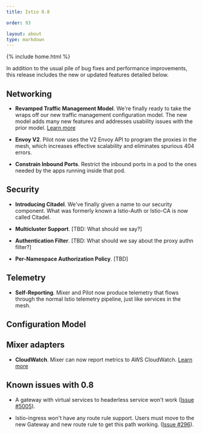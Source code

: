 ```yaml
---
title: Istio 0.8

order: 93

layout: about
type: markdown
---
```

{% include home.html %}

In addition to the usual pile of bug fixes and performance improvements, this release includes the new or
updated features detailed below.

## Networking

- **Revamped Traffic Management Model**. We're finally ready to take the wraps off our new traffic
management configuration model. The new model adds many new features and addresses usability issues
with the prior model.
[Learn more]({{home}}/docs/tasks/traffic-management-v1alpha3/)

- **Envoy V2**. Pilot now uses the V2 Envoy API to program the proxies in the mesh, which increases
effective scalability and eliminates spurious 404 errors.

- **Constrain Inbound Ports**. Restrict the inbound ports in a pod to the ones needed by the apps running inside that pod.

## Security

- **Introducing Citadel**. We've finally given a name to our security component. What was
formerly known a Istio-Auth or Istio-CA is now called Citadel.

- **Multicluster Support**. [TBD: What should we say?]

- **Authentication Filter**. [TBD: What should we say about the proxy authn filter?]

- **Per-Namespace Authorization Policy**. [TBD]

## Telemetry

- **Self-Reporting**. Mixer and Pilot now produce telemetry that flows through the normal
Istio telemetry pipeline, just like services in the mesh.

## Configuration Model

## Mixer adapters

- **CloudWatch**. Mixer can now report metrics to AWS CloudWatch.
[Learn more]({{home}}/docs/reference/config/adapters/cloudwatch.html)

## Known issues with 0.8

- A gateway with virtual services to headerless service won't work ([Issue #5005](https://github.com/istio/istio/issues/5005)).

- Istio-ingress won't have any route rule support. Users must move to the new Gateway and new route
rule to get this path working. ([Issue #296](https://github.com/istio/issues/issues/296)).
